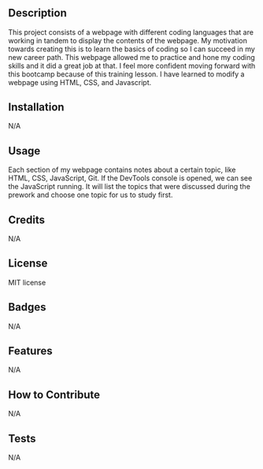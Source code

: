 # <Prework Study Guide Webpage>

## Description

This project consists of a webpage with different coding languages that are working in tandem to display the contents of the webpage. My motivation towards creating this is to learn the basics of coding so I can succeed in my new career path. This webpage allowed me to practice and hone my coding skills and it did a great job at that. I feel more confident moving forward with this bootcamp because of this training lesson. I have learned to modify a webpage using HTML, CSS, and Javascript.


## Installation

N/A

## Usage

Each section of my webpage contains notes about a certain topic, like HTML, CSS, JavaScript, Git. If the DevTools console is opened, we can see the JavaScript running. It will list the topics that were discussed during the prework and choose one topic for us to study first.

## Credits

N/A

## License

MIT license

## Badges

N/A

## Features

N/A

## How to Contribute

N/A

## Tests

N/A